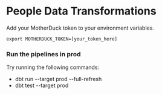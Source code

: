 # People Data Transformations

Add your MotherDuck token to your environment variables.

```
export MOTHERDUCK_TOKEN=[your_token_here]
```

### Run the pipelines in prod

Try running the following commands:
- dbt run --target prod --full-refresh
- dbt test --target prod
